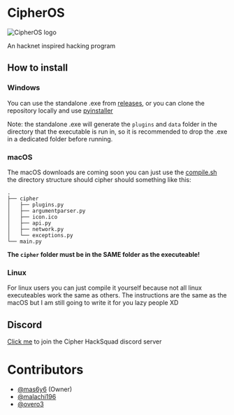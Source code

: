 # CipherOS

<picture>
  <source media="(prefers-color-scheme: dark)" srcset="https://raw.githubusercontent.com/mas6y6/CipherOS/refs/heads/main/logos/banner.png">
  <source media="(prefers-color-scheme: light)" srcset="https://raw.githubusercontent.com/mas6y6/CipherOS/refs/heads/main/logos/banner_black.png">
  <img alt="CipherOS logo" src="https://user-images.githubusercontent.com/25423296/163456779-a8556205-d0a5-45e2-ac17-42d089e3c3f8.png">
</picture>


An hacknet inspired hacking program

## How to install

### Windows
You can use the standalone .exe from [releases](https://github.com/mas6y6/CipherOS/releases), or you can clone the repository locally and use [pyinstaller](https://pyinstaller.org/en/stable/)

Note: the standalone .exe will generate the `plugins` and `data` folder in the directory that the executable is run in, so it is recommended to drop the .exe in a dedicated folder before running.

### macOS
The macOS downloads are coming soon you can just use the [compile.sh](https://github.com/mas6y6/CipherOS/blob/main/compile.sh) the directory structure should cipher should something like this:
```tree
.
├── cipher
│   ├── plugins.py
│   ├── argumentparser.py
│   ├── icon.ico
│   ├── api.py
│   ├── network.py
│   └── exceptions.py
└── main.py
```
**The `cipher` folder must be in the SAME folder as the executeable!**

### Linux
For linux users you can just compile it yourself because not all linux executeables work the same as others.
The instructions are the same as the macOS but I am still going to write it for you lazy people XD

## Discord
[Click me](https://discord.gg/4HJrhKhWgj) to join the Cipher HackSquad discord server

# Contributors
+ [@mas6y6](https://github.com/mas6y6) (Owner)
+ [@malachi196](https://github.com/malachi196)
+ [@overo3](https://github.com/Overo3)
